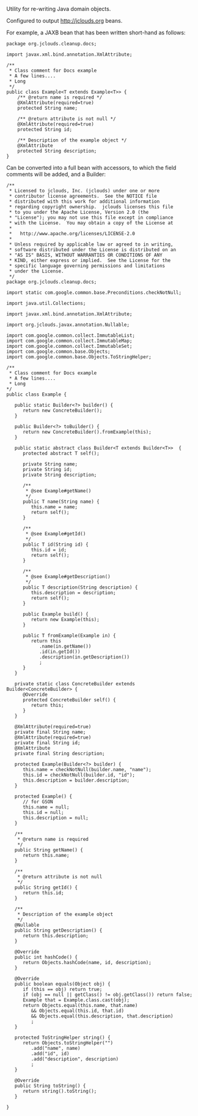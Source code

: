 Utility for re-writing Java domain objects.

Configured to output http://jclouds.org beans.

For example, a JAXB bean that has been written short-hand as follows:

    package org.jclouds.cleanup.docs;
    
    import javax.xml.bind.annotation.XmlAttribute;
    
    /**
     * Class comment for Docs example
     * A few lines....
     * Long
     */
    public class Example<T extends Example<T>> {
        /** @return name is required */
        @XmlAttribute(required=true)
        protected String name;
    
        /** @return attribute is not null */
        @XmlAttribute(required=true)
        protected String id;
    
        /** Description of the example object */
        @XmlAttribute
        protected String description;
    }

Can be converted into a full bean with accessors, to which the field comments will be added, and a Builder:

    /**
     * Licensed to jclouds, Inc. (jclouds) under one or more
     * contributor license agreements.  See the NOTICE file
     * distributed with this work for additional information
     * regarding copyright ownership.  jclouds licenses this file
     * to you under the Apache License, Version 2.0 (the
     * "License"); you may not use this file except in compliance
     * with the License.  You may obtain a copy of the License at
     *
     *   http://www.apache.org/licenses/LICENSE-2.0
     *
     * Unless required by applicable law or agreed to in writing,
     * software distributed under the License is distributed on an
     * "AS IS" BASIS, WITHOUT WARRANTIES OR CONDITIONS OF ANY
     * KIND, either express or implied.  See the License for the
     * specific language governing permissions and limitations
     * under the License.
     */
    package org.jclouds.cleanup.docs;
    
    import static com.google.common.base.Preconditions.checkNotNull;
    
    import java.util.Collections;
    
    import javax.xml.bind.annotation.XmlAttribute;
    
    import org.jclouds.javax.annotation.Nullable;
    
    import com.google.common.collect.ImmutableList;
    import com.google.common.collect.ImmutableMap;
    import com.google.common.collect.ImmutableSet;
    import com.google.common.base.Objects;
    import com.google.common.base.Objects.ToStringHelper;
    
    /**
     * Class comment for Docs example
     * A few lines....
     * Long
    */
    public class Example {
    
       public static Builder<?> builder() { 
          return new ConcreteBuilder();
       }
       
       public Builder<?> toBuilder() { 
          return new ConcreteBuilder().fromExample(this);
       }
    
       public static abstract class Builder<T extends Builder<T>>  {
          protected abstract T self();
    
          private String name;
          private String id;
          private String description;
       
          /** 
           * @see Example#getName()
           */
          public T name(String name) {
             this.name = name;
             return self();
          }
    
          /** 
           * @see Example#getId()
           */
          public T id(String id) {
             this.id = id;
             return self();
          }
    
          /** 
           * @see Example#getDescription()
           */
          public T description(String description) {
             this.description = description;
             return self();
          }
    
          public Example build() {
             return new Example(this);
          }
          
          public T fromExample(Example in) {
             return this
                .name(in.getName())
                .id(in.getId())
                .description(in.getDescription())
                ;
          }
       }
    
       private static class ConcreteBuilder extends Builder<ConcreteBuilder> {
          @Override
          protected ConcreteBuilder self() {
             return this;
          }
       }
    
       @XmlAttribute(required=true)
       private final String name;
       @XmlAttribute(required=true)
       private final String id;
       @XmlAttribute
       private final String description;
    
       protected Example(Builder<?> builder) {
          this.name = checkNotNull(builder.name, "name");
          this.id = checkNotNull(builder.id, "id");
          this.description = builder.description; 
       }
    
       protected Example() {
          // for GSON
          this.name = null;
          this.id = null;
          this.description = null;
       }
    
       /**
        * @return name is required
        */
       public String getName() {
          return this.name;
       }
    
       /**
        * @return attribute is not null
        */
       public String getId() {
          return this.id;
       }
    
       /**
        * Description of the example object
        */
       @Nullable
       public String getDescription() {
          return this.description;
       }
    
       @Override
       public int hashCode() {
          return Objects.hashCode(name, id, description);
       }
    
       @Override
       public boolean equals(Object obj) {
          if (this == obj) return true;
          if (obj == null || getClass() != obj.getClass()) return false;
          Example that = Example.class.cast(obj);
          return Objects.equal(this.name, that.name)
             && Objects.equal(this.id, that.id)
             && Objects.equal(this.description, that.description)
             ;
       }
       
       protected ToStringHelper string() {
          return Objects.toStringHelper("")
             .add("name", name)
             .add("id", id)
             .add("description", description)
             ;
       }
       
       @Override
       public String toString() {
          return string().toString();
       }
    
    }

